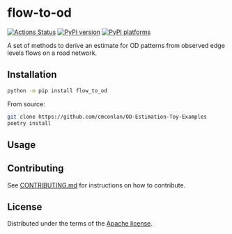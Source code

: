# flow-to-od

[![Actions Status][actions-badge]][actions-link]
[![PyPI version][pypi-version]][pypi-link]
[![PyPI platforms][pypi-platforms]][pypi-link]

A set of methods to derive an estimate for OD patterns from observed edge levels flows on a road network.

## Installation

```bash
python -m pip install flow_to_od
```

From source:
```bash 
git clone https://github.com/cmconlan/OD-Estimation-Toy-Examples
poetry install
```


## Usage


## Contributing

See [CONTRIBUTING.md](CONTRIBUTING.md) for instructions on how to contribute.

## License

Distributed under the terms of the [Apache license](LICENSE).


<!-- prettier-ignore-start -->
[actions-badge]:            https://github.com/cmconlan/OD-Estimation-Toy-Examples/workflows/CI/badge.svg
[actions-link]:             https://github.com/cmconlan/OD-Estimation-Toy-Examples/actions
[pypi-link]:                https://pypi.org/project/flow-to-od/
[pypi-platforms]:           https://img.shields.io/pypi/pyversions/flow-to-od
[pypi-version]:             https://img.shields.io/pypi/v/flow-to-od
<!-- prettier-ignore-end -->
